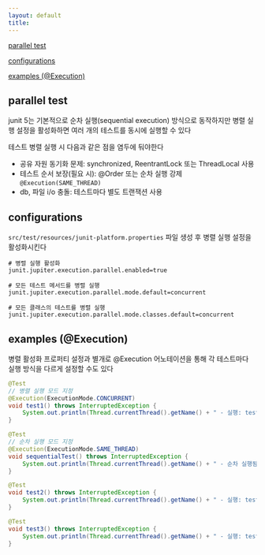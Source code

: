 ```yaml
---
layout: default
title:
---
```


[parallel test](#parallel-test)

[configurations](#configurations)

[examples (@Execution)](#examples-execution)


## parallel test

junit 5는 기본적으로 순차 실행(sequential execution) 방식으로 동작하지만 병렬 실행 설정을 활성화하면 여러 개의 테스트를 동시에 실행할 수 있다

테스트 병렬 실행 시 다음과 같은 점을 염두에 둬야한다
- 공유 자원 동기화 문제: synchronized, ReentrantLock 또는 ThreadLocal 사용
- 테스트 순서 보장(필요 시): @Order 또는 순차 실행 강제 `@Execution(SAME_THREAD)`
- db, 파일 i/o 충돌: 테스트마다 별도 트랜잭션 사용


## configurations

`src/test/resources/junit-platform.properties` 파일 생성 후 병렬 실행 설정을 활성화시킨다

```properties
# 병렬 실행 활성화
junit.jupiter.execution.parallel.enabled=true

# 모든 테스트 메서드를 병렬 실행
junit.jupiter.execution.parallel.mode.default=concurrent

# 모든 클래스의 테스트를 병렬 실행
junit.jupiter.execution.parallel.mode.classes.default=concurrent
```


## examples (@Execution)

병렬 활성화 프로퍼티 설정과 별개로 @Execution 어노테이션을 통해 각 테스트마다 실행 방식을 다르게 설정할 수도 있다

```java
@Test
// 병렬 실행 모드 지정
@Execution(ExecutionMode.CONCURRENT)
void test1() throws InterruptedException {
    System.out.println(Thread.currentThread().getName() + " - 실행: test1");
}

@Test
// 순차 실행 모드 지정
@Execution(ExecutionMode.SAME_THREAD)
void sequentialTest() throws InterruptedException {
    System.out.println(Thread.currentThread().getName() + " - 순차 실행됨");
}

@Test
void test2() throws InterruptedException {
    System.out.println(Thread.currentThread().getName() + " - 실행: test2");
}

@Test
void test3() throws InterruptedException {
    System.out.println(Thread.currentThread().getName() + " - 실행: test3");
}
```

